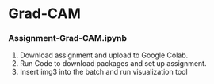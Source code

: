 # Grad-CAM

### Assignment-Grad-CAM.ipynb

1. Download assignment and upload to Google Colab.
2. Run Code to download packages and set up assignment.
3. Insert img3 into the batch and run visualization tool
